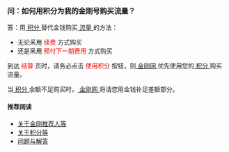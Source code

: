 ### 问：如何用积分为我的金刚号购买流量？

答：用[ 积分 ](https://a2zitpro.github.io/web/积分)替代金钱购买[ 流量 ](https://a2zitpro.github.io/web/流量)的方法：
- 无论釆用<font color="Red"> 续费 </font>方式购买
- 还是釆用<font color="Red"> 预付下一期费用 </font>方式购买

到达<font color="Red"> 结算 </font>页时，请务必点击<font color="DeepBlue"> 使用积分 </font>按钮，则[ 金刚网 ](https://a2zitpro.github.io/web/金刚中文网)优先使用您的[ 积分 ](https://a2zitpro.github.io/web/积分)购买流量。

当[ 积分 ](https://a2zitpro.github.io/web/积分)余额不足购买时，[ 金刚网 ](https://a2zitpro.github.io/web/金刚中文网)将请您用金钱䃼足差额部分。

#### 推荐阅读

- [关于金刚推荐人等](https://a2zitpro.github.io/web/列表-金刚推荐人及相关问题)
- [关于积分等](https://a2zitpro.github.io/web/列表-积分及相关问题)
- [问题与解答](https://a2zitpro.github.io/web/列表-问题与解答)
